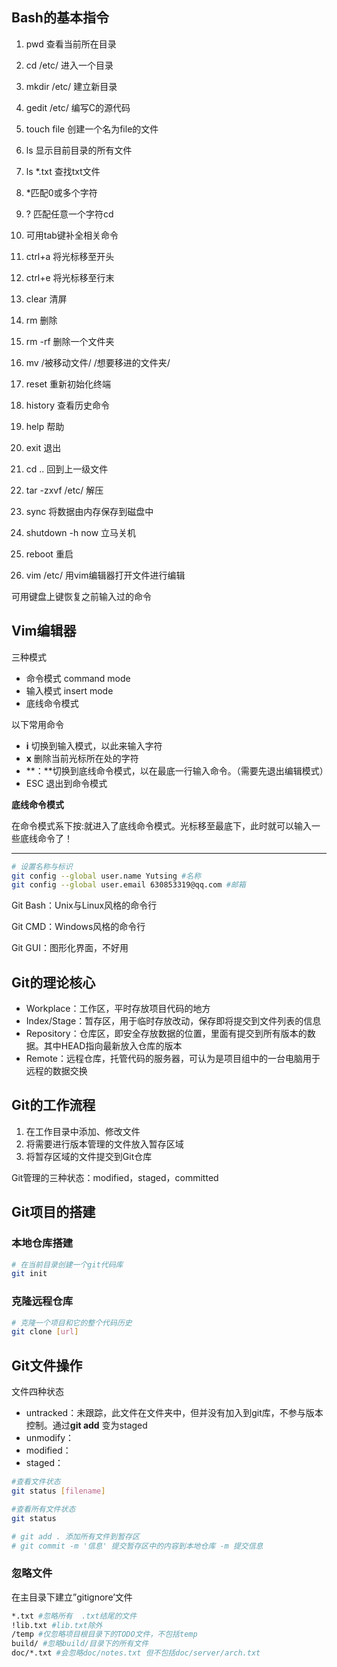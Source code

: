 ## Bash的基本指令

1. pwd  查看当前所在目录
2. cd /etc/  进入一个目录

3. mkdir /etc/  建立新目录

4. gedit /etc/  编写C的源代码

5. touch file  创建一个名为file的文件

6. ls  显示目前目录的所有文件

7. ls *.txt  查找txt文件

8. *匹配0或多个字符
9. ?  匹配任意一个字符cd

10. 可用tab键补全相关命令

11. ctrl+a  将光标移至开头

12. ctrl+e  将光标移至行末
13. clear  清屏
14. rm  删除
15. rm -rf  删除一个文件夹
16. mv  /被移动文件/ /想要移进的文件夹/
17. reset  重新初始化终端
18. history  查看历史命令
19. help  帮助
20. exit  退出
21. cd .. 回到上一级文件
22. tar -zxvf /etc/   解压
23. sync 将数据由内存保存到磁盘中
24. shutdown -h now 立马关机
25. reboot 重启
26. vim /etc/ 用vim编辑器打开文件进行编辑

可用键盘上键恢复之前输入过的命令

## Vim编辑器

三种模式

- 命令模式 command mode
- 输入模式 insert mode
- 底线命令模式

以下常用命令

- **i** 切换到输入模式，以此来输入字符
- **x** 删除当前光标所在处的字符
- **：**切换到底线命令模式，以在最底一行输入命令。（需要先退出编辑模式）
- ESC 退出到命令模式

**底线命令模式**

在命令模式系下按:就进入了底线命令模式。光标移至最底下，此时就可以输入一些底线命令了！



-------

```bash
# 设置名称与标识
git config --global user.name Yutsing #名称
git config --global user.email 630853319@qq.com #邮箱
```

Git Bash：Unix与Linux风格的命令行

Git CMD：Windows风格的命令行

Git GUI：图形化界面，不好用

## Git的理论核心

- Workplace：工作区，平时存放项目代码的地方
- Index/Stage：暂存区，用于临时存放改动，保存即将提交到文件列表的信息
- Repository：仓库区，即安全存放数据的位置，里面有提交到所有版本的数据。其中HEAD指向最新放入仓库的版本
- Remote：远程仓库，托管代码的服务器，可认为是项目组中的一台电脑用于远程的数据交换

## Git的工作流程

1. 在工作目录中添加、修改文件
2. 将需要进行版本管理的文件放入暂存区域
3. 将暂存区域的文件提交到Git仓库

Git管理的三种状态：modified，staged，committed

## Git项目的搭建

### 本地仓库搭建

```bash
# 在当前目录创建一个git代码库
git init
```

### 克隆远程仓库

```bash
# 克隆一个项目和它的整个代码历史
git clone [url]
```

## Git文件操作

文件四种状态

- untracked：未跟踪，此文件在文件夹中，但并没有加入到git库，不参与版本控制。通过**git add** 变为staged
- unmodify：
- modified：
- staged：

```bash
#查看文件状态
git status [filename]

#查看所有文件状态
git status

# git add . 添加所有文件到暂存区
# git commit -m '信息' 提交暂存区中的内容到本地仓库 -m 提交信息
```

### 忽略文件

在主目录下建立”gitignore’文件

```bash
*.txt #忽略所有  .txt结尾的文件
!lib.txt #lib.txt除外
/temp #仅忽略项目根目录下的TODO文件，不包括temp
build/ #忽略build/目录下的所有文件
doc/*.txt #会忽略doc/notes.txt 但不包括doc/server/arch.txt
```

